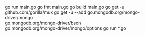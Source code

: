 go run main.go
go fmt main.go
go build main.go
go get -u github.com/gorilla/mux
go get -u --add go.mongodb.org/mongo-driver/mongo \
go.mongodb.org/mongo-driver/bson \
go.mongodb.org/mongo-driver/mongo/options
go run *.go
